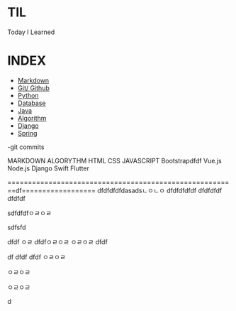 # TIL

Today I Learned

# INDEX
- [Markdown](https://github.com/HOONY-LEE/TIL/blob/master/Markdown/Markdown.md)
- [Git/ Github](https://github.com/HOONY-LEE/TIL/blob/master/Git/Git.md)
- [Python](https://github.com/HOONY-LEE/TIL/blob/master/Python)
- [Database](https://github.com/HOONY-LEE/TIL/blob/master/Database)
- [Java](https://github.com/HOONY-LEE/TIL/blob/master/Java)
- [Algorithm](https://github.com/HOONY-LEE/TIL/blob/master/Algorithm)
- [Django](https://github.com/HOONY-LEE/TIL/blob/master/Django)
- [Spring](https://github.com/HOONY-LEE/TIL/blob/master/Spring)

-git commits


MARKDOWN
ALGORYTHM
HTML
CSS
JAVASCRIPT
Bootstrapdfdf
Vue.js
Node.js
Django
Swift
Flutter

========================================================df==================
dfdfdfdfdasadsㄴㅇㄴㅇ
dfdfdfdfdf
dfdfdfdf
dfdfdf

sdfdfdfㅇㄹㅇㄹ

sdfsfd

dfdf
ㅇㄹ
dfdfㅇㄹㅇㄹ
ㅇㄹㅇㄹ
dfdf

df
dfdf
dfdf
ㅇㄹㅇㄹ



ㅇㄹㅇㄹ












ㅇㄹㅇㄹ

d
